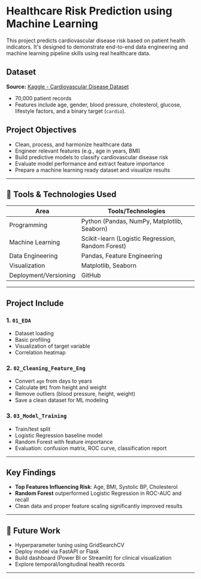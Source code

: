 # Healthcare Risk Prediction using Machine Learning

This project predicts cardiovascular disease risk based on patient health indicators. It's designed to demonstrate end-to-end data engineering and machine learning pipeline skills using real healthcare data.

## Dataset

**Source:** [Kaggle - Cardiovascular Disease Dataset](https://www.kaggle.com/datasets/sulianova/cardiovascular-disease-dataset)  
- 70,000 patient records  
- Features include age, gender, blood pressure, cholesterol, glucose, lifestyle factors, and a binary target (`cardio`).

## Project Objectives

- Clean, process, and harmonize healthcare data
- Engineer relevant features (e.g., age in years, BMI)
- Build predictive models to classify cardiovascular disease risk
- Evaluate model performance and extract feature importance
- Prepare a machine learning ready dataset and visualize results

---

## 🧰 Tools & Technologies Used

| Area                  | Tools/Technologies                  |
|-----------------------|-------------------------------------|
| Programming           | Python (Pandas, NumPy, Matplotlib, Seaborn) |
| Machine Learning      | Scikit-learn (Logistic Regression, Random Forest) |
| Data Engineering      | Pandas, Feature Engineering |
| Visualization         | Matplotlib, Seaborn |
| Deployment/Versioning | GitHub                         |

---

## Project Include

### 1. `01_EDA`
- Dataset loading
- Basic profiling
- Visualization of target variable
- Correlation heatmap

### 2. `02_Cleaning_Feature_Eng`
- Convert `age` from days to years
- Calculate `BMI` from height and weight
- Remove outliers (blood pressure, height, weight)
- Save a clean dataset for ML modeling

### 3. `03_Model_Training`
- Train/test split
- Logistic Regression baseline model
- Random Forest with feature importance
- Evaluation: confusion matrix, ROC curve, classification report

---

## Key Findings

- **Top Features Influencing Risk**: Age, BMI, Systolic BP, Cholesterol
- **Random Forest** outperformed Logistic Regression in ROC-AUC and recall
- Clean data and proper feature scaling significantly improved results

---

## 📌 Future Work

- Hyperparameter tuning using GridSearchCV
- Deploy model via FastAPI or Flask
- Build dashboard (Power BI or Streamlit) for clinical visualization
- Explore temporal/longitudinal health records

---


